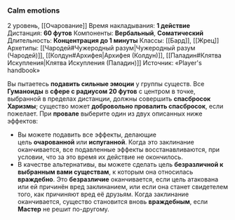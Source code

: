 ### Calm emotions

2 уровень, [[Очарование]]
Время накладывания: **1 действие**
Дистанция: **60 футов**
Компоненты: **Вербальный**, **Соматический**
Длительность: **Концентрация до 1 минуты**
Классы: [[Бард]], [[Жрец]]
Архетипы: [[Чародей#Чужеродный разум|Чужеродный разум (Чародей)]], [[Колдун#Архифея|Архифея (Колдун)]], [[Паладин#Клятва Искупления|Клятва Искупления (Паладин)]]
Источник: «Player's handbook»

Вы пытаетесь **подавить сильные эмоции** у группы существ. Все **Гуманоиды** в **сфере с радиусом 20 футов** с центром в точке, выбранной в пределах дистанции, должны совершить **спасбросок Харизмы**; существо может **добровольно провалить спасбросок**, если пожелает. При **провале** выберите один из двух описанных ниже эффектов:

- Вы можете подавить все эффекты, делающие цель **очарованной** или **испуганной**. Когда это заклинание оканчивается, все подавленные эффекты восстанавливаются, при условии, что за это время их действие не окончилось.
- В качестве альтернативы, вы можете сделать цель **безразличной к выбранным вами существам**, к которым она относилась **враждебно**. Это **безразличие** оканчивается, если цель атакована или ей причинён вред заклинанием, или если она станет свидетелем того, как причиняют вред её друзьям. Когда заклинание оканчивается, существо становится вновь **враждебным**, если **Мастер** не решит по-другому.